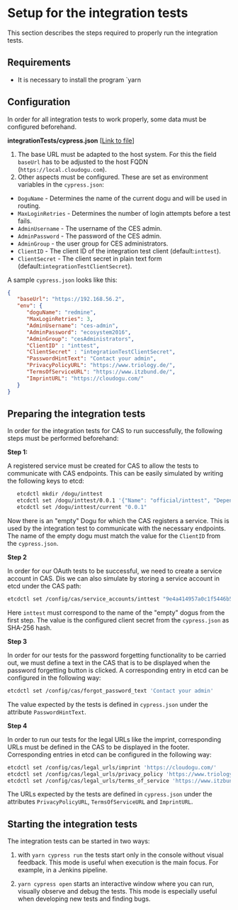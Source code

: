 # Setup for the integration tests

This section describes the steps required to properly run the integration tests.

## Requirements

* It is necessary to install the program `yarn

## Configuration

In order for all integration tests to work properly, some data must be configured beforehand.

**integrationTests/cypress.json** [[Link to file](../../integrationTests/cypress.json)]

1) The base URL must be adapted to the host system.
   For this the field `baseUrl` has to be adjusted to the host FQDN (`https://local.cloudogu.com`).
2) Other aspects must be configured.
   These are set as environment variables in the `cypress.json`:
- `DoguName` - Determines the name of the current dogu and will be used in routing.
- `MaxLoginRetries` - Determines the number of login attempts before a test fails.
- `AdminUsername` - The username of the CES admin.
- `AdminPassword` - The password of the CES admin.
- `AdminGroup` - the user group for CES administrators.
- `ClientID` - The client ID of the integration test client (default:`inttest`).
- `ClientSecret` - The client secret in plain text form (default:`integrationTestClientSecret`).

A sample `cypress.json` looks like this:
```json
{
   "baseUrl": "https://192.168.56.2",
   "env": {
      "doguName": "redmine",
      "MaxLoginRetries": 3,
      "AdminUsername": "ces-admin",
      "AdminPassword": "ecosystem2016",
      "AdminGroup": "cesAdministrators",
      "ClientID" : "inttest",
      "ClientSecret" : "integrationTestClientSecret",
      "PasswordHintText": "Contact your admin",
      "PrivacyPolicyURL": "https://www.triology.de/",
      "TermsOfServiceURL": "https://www.itzbund.de/",
      "ImprintURL": "https://cloudogu.com/"
   }
}
```

## Preparing the integration tests

In order for the integration tests for CAS to run successfully, the following steps must be performed beforehand:

**Step 1:**

A registered service must be created for CAS to allow the tests to communicate with CAS endpoints. This can be easily simulated by writing the following keys to etcd: 
```bash
   etcdctl mkdir /dogu/inttest
   etcdctl set /dogu/inttest/0.0.1 '{"Name": "official/inttest", "Dependencies":["cas"]}'
   etcdctl set /dogu/inttest/current "0.0.1"
```
Now there is an "empty" Dogu for which the CAS registers a service. This is used by the integration test to communicate with the necessary endpoints. The name of the empty dogu must match the value for the `ClientID` from the `cypress.json`.

**Step 2**

In order for our OAuth tests to be successful, we need to create a service account in CAS. Dis we can also simulate by storing a service account in etcd under the CAS path:
```bash
etcdctl set /config/cas/service_accounts/inttest "9e4a414957a0c1f5446b522fb7703e7b761ce904986de7904bf5504f92d143d9"
```
Here `inttest` must correspond to the name of the "empty" dogus from the first step. The value is the configured client secret from the `cypress.json` as SHA-256 hash.

**Step 3**

In order for our tests for the password forgetting functionality to be carried out, we must define a text in the CAS that is to be displayed when the password forgetting button is clicked.
A corresponding entry in etcd can be configured in the following way:

```bash
etcdctl set /config/cas/forgot_password_text 'Contact your admin'
```

The value expected by the tests is defined in `cypress.json` under the attribute `PasswordHintText`.

**Step 4**

In order to run our tests for the legal URLs like the imprint, corresponding URLs must be defined in the CAS to be displayed in the footer.
Corresponding entries in etcd can be configured in the following way:

```bash
etcdctl set /config/cas/legal_urls/imprint 'https://cloudogu.com/'
etcdctl set /config/cas/legal_urls/privacy_policy 'https://www.triology.de/'
etcdctl set /config/cas/legal_urls/terms_of_service 'https://www.itzbund.de/'
```

The URLs expected by the tests are defined in `cypress.json` under the attributes `PrivacyPolicyURL`, `TermsOfServiceURL` and `ImprintURL`.

## Starting the integration tests

The integration tests can be started in two ways:

1. with `yarn cypress run` the tests start only in the console without visual feedback.
   This mode is useful when execution is the main focus.
   For example, in a Jenkins pipeline.
   
1. `yarn cypress open` starts an interactive window where you can run, visually observe and debug the tests.
   This mode is especially useful when developing new tests and finding bugs.

